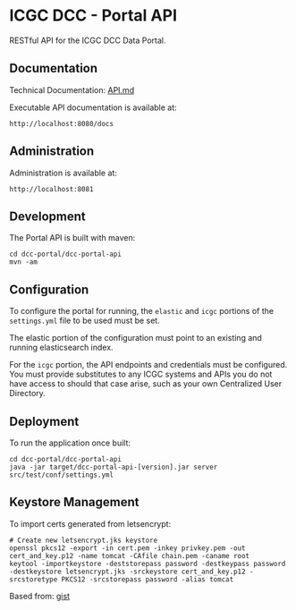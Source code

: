 ICGC DCC - Portal API
===

RESTful API for the ICGC DCC Data Portal. 

Documentation
---

Technical Documentation: [API.md](./API.md)

Executable API documentation is available at:

	http://localhost:8080/docs

Administration
---

Administration is available at:

	http://localhost:8081
  
Development
---
The Portal API is built with maven:

```
cd dcc-portal/dcc-portal-api
mvn -am
```

Configuration
---

To configure the portal for running, the `elastic` and `icgc` portions of the `settings.yml` file
to be used must be set.

The elastic portion of the configuration must point to an existing and running elasticsearch index. 

For the `icgc` portion, the API endpoints and credentials must be configured. You must provide substitutes to any
ICGC systems and APIs you do not have access to should that case arise, such as your own Centralized User Directory. 

Deployment
---

To run the application once built:

```
cd dcc-portal/dcc-portal-api
java -jar target/dcc-portal-api-[version].jar server src/test/conf/settings.yml
``` 
  
Keystore Management
---
To import certs generated from letsencrypt:
 

```
# Create new letsencrypt.jks keystore
openssl pkcs12 -export -in cert.pem -inkey privkey.pem -out cert_and_key.p12 -name tomcat -CAfile chain.pem -caname root
keytool -importkeystore -deststorepass password -destkeypass password -destkeystore letsencrypt.jks -srckeystore cert_and_key.p12 -srcstoretype PKCS12 -srcstorepass password -alias tomcat
```
Based from: [gist](https://gist.github.com/mihkels/6e30e8e21acc68a55482#file-letsencrypt-sh-L9-L12)
